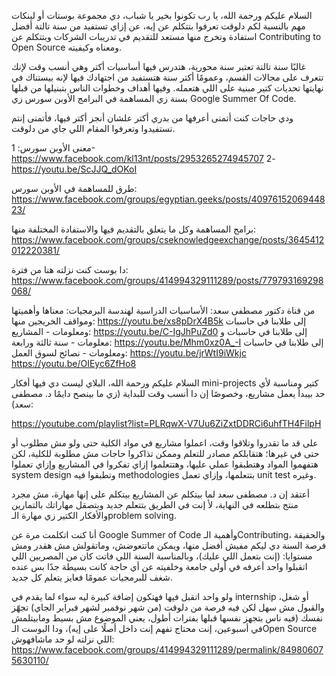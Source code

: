 السلام عليكم ورحمة الله، يا رب تكونوا بخير يا شباب، دي مجموعة بوستات أو لينكات مهم بالنسبة لكم دلوقت تعرفوا بتتكلم عن إيه، عن إزاي تستفيد من سنة تالتة أفضل استفادة وتخرج منها مستعد للتقديم في تدريبات الشركات وبتتكلم عن Contributing to Open Source ومعناه وكيفيته.

غالبًا سنة تالتة تعتبر سنة محورية، هتدرس فيها أساسيات أكتر وهي أنسب وقت لإنك تتعرف على مجالات القسم، وعمومًا أكتر سنة هتستفيد من اجتهادك فيها ﻹنه بيستناك في نهايتها تحديات كتير مبنية على اللي هتعمله. وفيها أهداف وخطوات الناس بتبنيلها من قبلها بسنة زي المساهمة في البرامج الأوبن سورس زي Google Summer Of Code.

ودي حاجات كنت أتمنى أعرفها من بدري أكتر علشان أنجز أكتر فيها، فأتمنى إنتم تستفيدوا وتعرفوا المقام اللي جاي من دلوقت.

معنى الأوبن سورس:
1- https://www.facebook.com/kl13nt/posts/2953265274945707
2- https://youtu.be/ScJJQ_dOKoI

طرق للمساهمة في الأوبن سورس:
https://www.facebook.com/groups/egyptian.geeks/posts/4097615206944823/

برامج المساهمة وكل ما يتعلق بالتقديم فيها والاستفادة المختلفة منها:
https://www.facebook.com/groups/cseknowledgeexchange/posts/3645412012220381/

دا بوست كنت نزلته هنا من فترة:
https://www.facebook.com/groups/414994329111289/posts/779793169298068/

من قناة دكتور مصطفى سعد:
الأساسيات الدراسية لهندسة البرمجيات: معناها وأهميتها ومواقف الخريجين منها:
https://youtu.be/xs8pDrX4B5k
إلى طلابنا في حاسبات ومعلومات - المشاريع:
https://youtu.be/C-IgJhPuZd0
إلى طلابنا في حاسبات و معلومات - سنة ثالثة ورابعة:
https://youtu.be/Mhm0xz0A_-I
إلى طلابنا في حاسبات ومعلومات - نصائح لسوق العمل:
https://youtu.be/jrWtI9iWkjc
https://youtu.be/OIEyc6ZfHo8

السلام عليكم ورحمة الله، البلاي ليست دي فيها أفكار mini-projects كتير ومناسبة لأي حد بيبدأ يعمل مشاريع، وخصوصًا إن دا أنسب وقت للبداية (زي ما بينصح دايمًا د. مصطفى سعد):
 
https://youtube.com/playlist?list=PLRqwX-V7Uu6ZiZxtDDRCi6uhfTH4FilpH

على قد ما تقدروا وتلاقوا وقت، اعملوا مشاريع في مواد الكلية حتى ولو مش مطلوب أو حتى في غيرها؛ هتقابلكم مصادر للتعلم وممكن تذاكروا حاجات مش مطلوبة للكلية، لكن هتفهموا المواد وهتطبقوا عملي عليها، وهتتعلموا إزاي تفكروا في المشاريع وإزاي تعملوا system design وتطبقوا فيه methodologies بتتعلمها، وإزاي تعمل unit test وغيره.

أعتقد إن د. مصطفى سعد لما بيتكلم عن المشاريع بيتكلم على إنها مهارة، مش مجرد منتج بتطلعه في النهاية، لأ إنت في الطريق بتتعلم جديد وبتصقل مهاراتك بالتمارين والأفكار الكتير زي مهارة الـproblem solving.

أنا كنت اتكلمت مرة عن Google Summer of Code وأهمية الـContributing، والحقيقة فرصة السنة دي ليكم مفيش أفضل منها، ويمكن ماتتعوضش، وماتقولش مش هقدر ومش مستوايا: (إنت بتعمل اللي عليك)، وبالمناسبة السنة اللي فاتت كان من المصريين اللي اتقبلوا واحد أعرفه في أولى جامعة وخلفيته عن أي حاجة كانت بسيطة جدًا بس عنده شغف للبرمجيات عمومًا فعايز يتعلم كل جديد.

ولو واحد اتقبل فيها فهتكون إضافة كبيرة ليه سواء لما يقدم في internship أو شغل، والقبول مش سهل لكن فيه فرصة من دلوقت (من شهر نوفمبر لشهر فبراير الجاي) تجهّز نفسك (فيه ناس بتجهز نفسها قبلها بفترات أطول، يعني الموضوع مش بسيط ومابيتلمش في أسبوعين، إنت محتاج تفهم إنت داخل أصلًا على إيه)، ودا البوست الـOpen Source اللي نزلته لو حد ماشافهوش:
https://www.facebook.com/groups/414994329111289/permalink/849806075630110/
